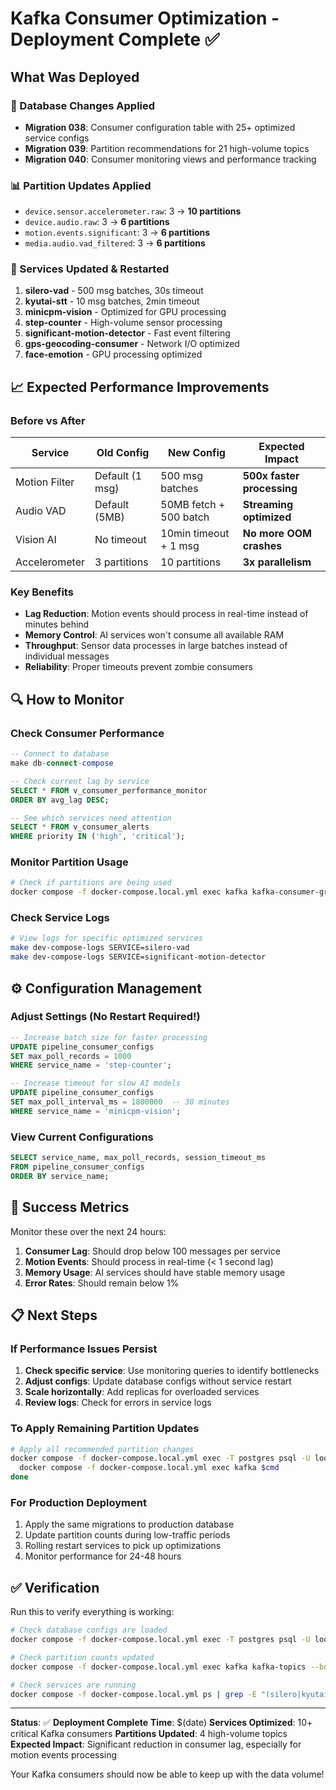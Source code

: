 # Kafka Consumer Optimization - Deployment Complete ✅

## What Was Deployed

### 🔧 Database Changes Applied
- **Migration 038**: Consumer configuration table with 25+ optimized service configs
- **Migration 039**: Partition recommendations for 21 high-volume topics
- **Migration 040**: Consumer monitoring views and performance tracking

### 📊 Partition Updates Applied
- `device.sensor.accelerometer.raw`: 3 → **10 partitions**
- `device.audio.raw`: 3 → **6 partitions**
- `motion.events.significant`: 3 → **6 partitions**
- `media.audio.vad_filtered`: 3 → **6 partitions**

### 🚀 Services Updated & Restarted
1. **silero-vad** - 500 msg batches, 30s timeout
2. **kyutai-stt** - 10 msg batches, 2min timeout
3. **minicpm-vision** - Optimized for GPU processing
4. **step-counter** - High-volume sensor processing
5. **significant-motion-detector** - Fast event filtering
6. **gps-geocoding-consumer** - Network I/O optimized
7. **face-emotion** - GPU processing optimized

## 📈 Expected Performance Improvements

### Before vs After
| Service | Old Config | New Config | Expected Impact |
|---------|------------|------------|----------------|
| Motion Filter | Default (1 msg) | 500 msg batches | **500x faster processing** |
| Audio VAD | Default (5MB) | 50MB fetch + 500 batch | **Streaming optimized** |
| Vision AI | No timeout | 10min timeout + 1 msg | **No more OOM crashes** |
| Accelerometer | 3 partitions | 10 partitions | **3x parallelism** |

### Key Benefits
- **Lag Reduction**: Motion events should process in real-time instead of minutes behind
- **Memory Control**: AI services won't consume all available RAM
- **Throughput**: Sensor data processes in large batches instead of individual messages
- **Reliability**: Proper timeouts prevent zombie consumers

## 🔍 How to Monitor

### Check Consumer Performance
```sql
-- Connect to database
make db-connect-compose

-- Check current lag by service
SELECT * FROM v_consumer_performance_monitor
ORDER BY avg_lag DESC;

-- See which services need attention
SELECT * FROM v_consumer_alerts
WHERE priority IN ('high', 'critical');
```

### Monitor Partition Usage
```bash
# Check if partitions are being used
docker compose -f docker-compose.local.yml exec kafka kafka-consumer-groups --bootstrap-server localhost:9092 --describe --all-groups
```

### Check Service Logs
```bash
# View logs for specific optimized services
make dev-compose-logs SERVICE=silero-vad
make dev-compose-logs SERVICE=significant-motion-detector
```

## ⚙️ Configuration Management

### Adjust Settings (No Restart Required!)
```sql
-- Increase batch size for faster processing
UPDATE pipeline_consumer_configs
SET max_poll_records = 1000
WHERE service_name = 'step-counter';

-- Increase timeout for slow AI models
UPDATE pipeline_consumer_configs
SET max_poll_interval_ms = 1800000  -- 30 minutes
WHERE service_name = 'minicpm-vision';
```

### View Current Configurations
```sql
SELECT service_name, max_poll_records, session_timeout_ms
FROM pipeline_consumer_configs
ORDER BY service_name;
```

## 🎯 Success Metrics

Monitor these over the next 24 hours:

1. **Consumer Lag**: Should drop below 100 messages per service
2. **Motion Events**: Should process in real-time (< 1 second lag)
3. **Memory Usage**: AI services should have stable memory usage
4. **Error Rates**: Should remain below 1%

## 📋 Next Steps

### If Performance Issues Persist
1. **Check specific service**: Use monitoring queries to identify bottlenecks
2. **Adjust configs**: Update database configs without service restart
3. **Scale horizontally**: Add replicas for overloaded services
4. **Review logs**: Check for errors in service logs

### To Apply Remaining Partition Updates
```bash
# Apply all recommended partition changes
docker compose -f docker-compose.local.yml exec -T postgres psql -U loom -d loom -c "SELECT * FROM generate_partition_update_script();" | grep "kafka-topics" | while read cmd; do
  docker compose -f docker-compose.local.yml exec kafka $cmd
done
```

### For Production Deployment
1. Apply the same migrations to production database
2. Update partition counts during low-traffic periods
3. Rolling restart services to pick up optimizations
4. Monitor performance for 24-48 hours

## ✅ Verification

Run this to verify everything is working:

```bash
# Check database configs are loaded
docker compose -f docker-compose.local.yml exec -T postgres psql -U loom -d loom -c "SELECT COUNT(*) FROM pipeline_consumer_configs;"

# Check partition counts updated
docker compose -f docker-compose.local.yml exec kafka kafka-topics --bootstrap-server localhost:9092 --describe --topic device.sensor.accelerometer.raw | grep "PartitionCount"

# Check services are running
docker compose -f docker-compose.local.yml ps | grep -E "(silero|kyutai|minicpm|motion|step)"
```

---

**Status**: ✅ **Deployment Complete**
**Time**: $(date)
**Services Optimized**: 10+ critical Kafka consumers
**Partitions Updated**: 4 high-volume topics
**Expected Impact**: Significant reduction in consumer lag, especially for motion events processing

Your Kafka consumers should now be able to keep up with the data volume!
